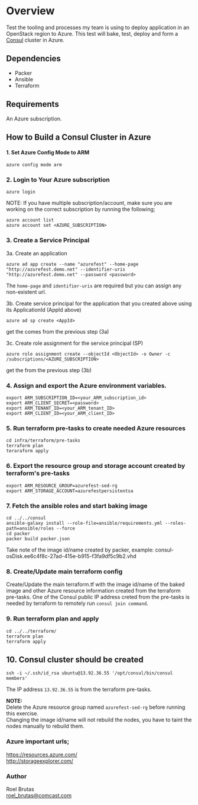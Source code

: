 # Overview

Test the tooling and processes my team is using to deploy application in an OpenStack region to Azure. This test will bake, test, deploy and form a [Consul](https://consul.io) cluster in Azure.

## Dependencies

* Packer
* Ansible
* Terraform

## Requirements

An Azure subscription.


## How to Build a Consul Cluster in Azure

#### 1. Set Azure Config Mode to ARM
```azure config mode arm```

### 2. Login to Your Azure subscription
```azure login```

NOTE: If you have multiple subscription/account, make sure you are working on the correct subscription by running the following;
```
azure account list
azure account set <AZURE_SUBSCRIPTION>
```

### 3. Create a Service Principal
3a. Create an application
```
azure ad app create --name "azurefest" --home-page "http://azurefest.demo.net" --identifier-uris "http://azurefest.demo.net" --password <password>
```
The `home-page` and `identifier-uris` are required but you can assign any non-existent url.    

3b. Create service principal for the application that you created above using its ApplicationId (AppId above)
```
azure ad sp create <AppId>
```
get the <AppId> comes from the previous step (3a)     

3c. Create role assignment for the service principal (SP)
```
azure role assignment create --objectId <ObjectId> -o Owner -c /subscriptions/<AZURE_SUBSCRIPTION>
```
get the <ObjectId> from the previous step (3b)

### 4. Assign and export the Azure environment variables.
```
export ARM_SUBSCRIPTION_ID=<your_ARM_subscription_id>
export ARM_CLIENT_SECRET=<password>
export ARM_TENANT_ID=<your_ARM_tenant_ID>
export ARM_CLIENT_ID=<your_ARM_client_ID>
```
### 5. Run terraform pre-tasks to create needed Azure resources
```
cd infra/terraform/pre-tasks
terraform plan
teraraform apply
```
### 6. Export the resource group and storage account created by terraform's pre-tasks
```
export ARM_RESOURCE_GROUP=azurefest-sed-rg
export ARM_STORAGE_ACCOUNT=azurefestpersistentsa
```
### 7. Fetch the ansible roles and start baking image
```
cd ../../consul
ansible-galaxy install --role-file=ansible/requirements.yml --roles-path=ansible/roles --force
cd packer
packer build packer.json
```
Take note of the image id/name created by packer, example: consul-osDisk.ee6c4f8c-27ad-415e-b915-f3fa9df5c9b2.vhd

### 8. Create/Update main terraform config

Create/Update the main terraform.tf with the image id/name of the baked image and other Azure resource information created from the terraform pre-tasks. One of the Consul public IP address creted from the pre-tasks is needed by terraform to remotely run `consul join command`.

### 9. Run terraform plan and apply
```
cd ../../terraform/
terraform plan
terraform apply
```
## 10. Consul cluster should be created
```
ssh -i ~/.ssh/id_rsa ubuntu@13.92.36.55 '/opt/consul/bin/consul members'
```
The IP address `13.92.36.55` is from the terraform pre-tasks.


**NOTE:**    
Delete the Azure resource group named `azurefest-sed-rg` before running this exercise.     
Changing the image id/name will not rebuild the nodes, you have to taint the nodes manually to rebuild them.    

### Azure important urls;     

https://resources.azure.com/   
http://storageexplorer.com/


### Author  
Roel Brutas    
roel_brutas@comcast.com    

